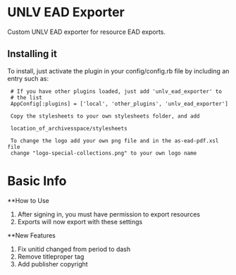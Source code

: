 # UNLV EAD Exporter

Custom UNLV EAD exporter for resource EAD exports. 

## Installing it

To install, just activate the plugin in your config/config.rb file by
including an entry such as:

     # If you have other plugins loaded, just add 'unlv_ead_exporter' to
     # the list
     AppConfig[:plugins] = ['local', 'other_plugins', 'unlv_ead_exporter']
	 
	 Copy the stylesheets to your own stylesheets folder, and add
	 
	 location_of_archivesspace/stylesheets

	 To change the logo add your own png file and in the as-ead-pdf.xsl file
	 change "logo-special-collections.png" to your own logo name
	 
# Basic Info


**How to Use
1.	After signing in, you must have permission to export resources
2.	Exports will now export with these settings 

**New Features
1.	Fix unitid changed from period to dash 
2.	Remove titleproper <num> tag
3.	Add publisher copyright 
